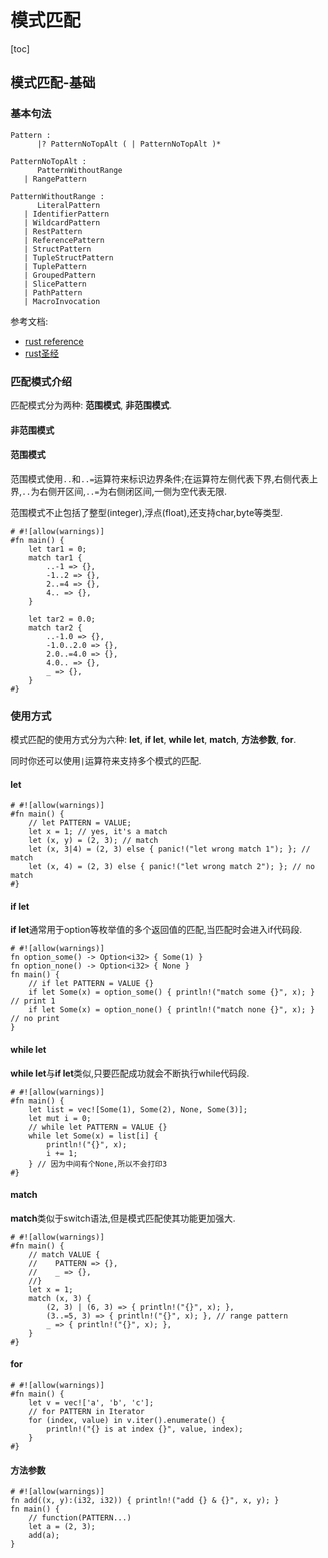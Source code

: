 # 模式匹配
[toc]
## 模式匹配-基础

### 基本句法
```
Pattern :
      |? PatternNoTopAlt ( | PatternNoTopAlt )*

PatternNoTopAlt :
      PatternWithoutRange
   | RangePattern

PatternWithoutRange :
      LiteralPattern
   | IdentifierPattern
   | WildcardPattern
   | RestPattern
   | ReferencePattern
   | StructPattern
   | TupleStructPattern
   | TuplePattern
   | GroupedPattern
   | SlicePattern
   | PathPattern
   | MacroInvocation
```
参考文档:
- [rust reference](https://doc.rust-lang.org/reference/patterns.html)
- [rust圣经](https://course.rs/basic/match-pattern/intro.html)

### 匹配模式介绍
匹配模式分为两种: **范围模式**, **非范围模式**.

#### 非范围模式

#### 范围模式
范围模式使用`..`和`..=`运算符来标识边界条件;在运算符左侧代表下界,右侧代表上界,`..`为右侧开区间,`..=`为右侧闭区间,一侧为空代表无限.

范围模式不止包括了整型(integer),浮点(float),还支持char,byte等类型.
```rust,edition2024
# #![allow(warnings)]
#fn main() {
    let tar1 = 0;
    match tar1 {
        ..-1 => {},
        -1..2 => {},
        2..=4 => {},
        4.. => {},
    }
    
    let tar2 = 0.0;
    match tar2 {
        ..-1.0 => {},
        -1.0..2.0 => {},
        2.0..=4.0 => {},
        4.0.. => {},
        _ => {},
    }
#}

```

### 使用方式
模式匹配的使用方式分为六种: **let**, **if let**, **while let**, **match**, **方法参数**, **for**.

同时你还可以使用`|`运算符来支持多个模式的匹配.

#### let
```rust,edition2024
# #![allow(warnings)]
#fn main() {
    // let PATTERN = VALUE;
    let x = 1; // yes, it's a match
    let (x, y) = (2, 3); // match
    let (x, 3|4) = (2, 3) else { panic!("let wrong match 1"); }; // match
    let (x, 4) = (2, 3) else { panic!("let wrong match 2"); }; // no match
#}
```

#### if let
**if let**通常用于option等枚举值的多个返回值的匹配,当匹配时会进入if代码段.
```rust,edition2024
# #![allow(warnings)]
fn option_some() -> Option<i32> { Some(1) }
fn option_none() -> Option<i32> { None }
fn main() {
    // if let PATTERN = VALUE {}
    if let Some(x) = option_some() { println!("match some {}", x); } // print 1
    if let Some(x) = option_none() { println!("match none {}", x); } // no print
}
```

#### while let
**while let**与**if let**类似,只要匹配成功就会不断执行while代码段.
```rust,edition2024
# #![allow(warnings)]
#fn main() {
    let list = vec![Some(1), Some(2), None, Some(3)];
    let mut i = 0;
    // while let PATTERN = VALUE {}
    while let Some(x) = list[i] {
        println!("{}", x);
        i += 1;
    } // 因为中间有个None,所以不会打印3
#}
```

#### match
**match**类似于switch语法,但是模式匹配使其功能更加强大.
```rust,edition2024
# #![allow(warnings)]
#fn main() {
    // match VALUE {
    //    PATTERN => {},
    //    _ => {},
    //}
    let x = 1;
    match (x, 3) {
        (2, 3) | (6, 3) => { println!("{}", x); },
        (3..=5, 3) => { println!("{}", x); }, // range pattern
        _ => { println!("{}", x); },
    }
#}
```

#### for
```rust,edition2024
# #![allow(warnings)]
#fn main() {
    let v = vec!['a', 'b', 'c'];
    // for PATTERN in Iterator
    for (index, value) in v.iter().enumerate() {
        println!("{} is at index {}", value, index);
    }
#}
```

#### 方法参数
```rust,edition2024
# #![allow(warnings)]
fn add((x, y):(i32, i32)) { println!("add {} & {}", x, y); }
fn main() {
    // function(PATTERN...)
    let a = (2, 3);
    add(a);
}
```
